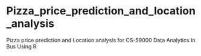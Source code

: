 # Pizza_price_prediction_and_location_analysis
Pizza price prediction and Location analysis for CS-59000 Data Analytics In Bus Using R
